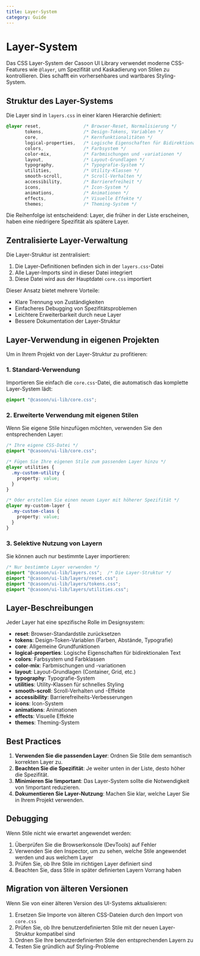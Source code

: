 ```yaml
---
title: Layer-System
category: Guide
---
```


# Layer-System

Das CSS Layer-System der Casoon UI Library verwendet moderne CSS-Features wie `@layer`, um Spezifität und Kaskadierung von Stilen zu kontrollieren. Dies schafft ein vorhersehbares und wartbares Styling-System.

## Struktur des Layer-Systems

Die Layer sind in `layers.css` in einer klaren Hierarchie definiert:

```css
@layer reset,                /* Browser-Reset, Normalisierung */
       tokens,               /* Design-Tokens, Variablen */
       core,                 /* Kernfunktionalitäten */
       logical-properties,   /* Logische Eigenschaften für Bidirektionalität */
       colors,               /* Farbsystem */
       color-mix,            /* Farbmischungen und -variationen */
       layout,               /* Layout-Grundlagen */
       typography,           /* Typografie-System */
       utilities,            /* Utility-Klassen */
       smooth-scroll,        /* Scroll-Verhalten */
       accessibility,        /* Barrierefreiheit */
       icons,                /* Icon-System */
       animations,           /* Animationen */
       effects,              /* Visuelle Effekte */
       themes;               /* Theming-System */
```

Die Reihenfolge ist entscheidend: Layer, die früher in der Liste erscheinen, haben eine niedrigere Spezifität als spätere Layer.

## Zentralisierte Layer-Verwaltung

Die Layer-Struktur ist zentralisiert:

1. Die Layer-Definitionen befinden sich in der `layers.css`-Datei
2. Alle Layer-Imports sind in dieser Datei integriert
3. Diese Datei wird aus der Hauptdatei `core.css` importiert

Dieser Ansatz bietet mehrere Vorteile:
- Klare Trennung von Zuständigkeiten
- Einfacheres Debugging von Spezifitätsproblemen
- Leichtere Erweiterbarkeit durch neue Layer
- Bessere Dokumentation der Layer-Struktur

## Layer-Verwendung in eigenen Projekten

Um in Ihrem Projekt von der Layer-Struktur zu profitieren:

### 1. Standard-Verwendung

Importieren Sie einfach die `core.css`-Datei, die automatisch das komplette Layer-System lädt:

```css
@import "@casoon/ui-lib/core.css";
```

### 2. Erweiterte Verwendung mit eigenen Stilen

Wenn Sie eigene Stile hinzufügen möchten, verwenden Sie den entsprechenden Layer:

```css
/* Ihre eigene CSS-Datei */
@import "@casoon/ui-lib/core.css";

/* Fügen Sie Ihre eigenen Stile zum passenden Layer hinzu */
@layer utilities {
  .my-custom-utility {
    property: value;
  }
}

/* Oder erstellen Sie einen neuen Layer mit höherer Spezifität */
@layer my-custom-layer {
  .my-custom-class {
    property: value;
  }
}
```

### 3. Selektive Nutzung von Layern

Sie können auch nur bestimmte Layer importieren:

```css
/* Nur bestimmte Layer verwenden */
@import "@casoon/ui-lib/layers.css";  /* Die Layer-Struktur */
@import "@casoon/ui-lib/layers/reset.css";
@import "@casoon/ui-lib/layers/tokens.css";
@import "@casoon/ui-lib/layers/utilities.css";
```

## Layer-Beschreibungen

Jeder Layer hat eine spezifische Rolle im Designsystem:

- **reset**: Browser-Standardstile zurücksetzen
- **tokens**: Design-Token-Variablen (Farben, Abstände, Typografie)
- **core**: Allgemeine Grundfunktionen
- **logical-properties**: Logische Eigenschaften für bidirektionalen Text
- **colors**: Farbsystem und Farbklassen
- **color-mix**: Farbmischungen und -variationen
- **layout**: Layout-Grundlagen (Container, Grid, etc.)
- **typography**: Typografie-System
- **utilities**: Utility-Klassen für schnelles Styling
- **smooth-scroll**: Scroll-Verhalten und -Effekte
- **accessibility**: Barrierefreiheits-Verbesserungen
- **icons**: Icon-System
- **animations**: Animationen
- **effects**: Visuelle Effekte
- **themes**: Theming-System

## Best Practices

1. **Verwenden Sie die passenden Layer**: Ordnen Sie Stile dem semantisch korrekten Layer zu.
2. **Beachten Sie die Spezifität**: Je weiter unten in der Liste, desto höher die Spezifität.
3. **Minimieren Sie !important**: Das Layer-System sollte die Notwendigkeit von !important reduzieren.
4. **Dokumentieren Sie Layer-Nutzung**: Machen Sie klar, welche Layer Sie in Ihrem Projekt verwenden.

## Debugging

Wenn Stile nicht wie erwartet angewendet werden:

1. Überprüfen Sie die Browserkonsole (DevTools) auf Fehler
2. Verwenden Sie den Inspector, um zu sehen, welche Stile angewendet werden und aus welchem Layer
3. Prüfen Sie, ob Ihre Stile im richtigen Layer definiert sind
4. Beachten Sie, dass Stile in später definierten Layern Vorrang haben

## Migration von älteren Versionen

Wenn Sie von einer älteren Version des UI-Systems aktualisieren:

1. Ersetzen Sie Importe von älteren CSS-Dateien durch den Import von `core.css`
2. Prüfen Sie, ob Ihre benutzerdefinierten Stile mit der neuen Layer-Struktur kompatibel sind
3. Ordnen Sie Ihre benutzerdefinierten Stile den entsprechenden Layern zu
4. Testen Sie gründlich auf Styling-Probleme 
